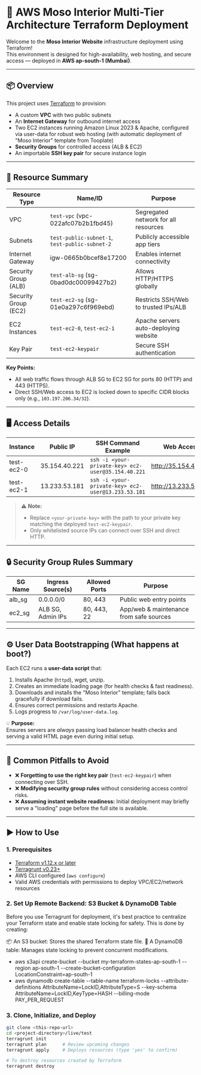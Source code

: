 # 🚀 AWS Moso Interior Multi-Tier Architecture Terraform Deployment

Welcome to the **Moso Interior Website** infrastructure deployment using Terraform!  
This environment is designed for high-availability, web hosting, and secure access — deployed in **AWS ap-south-1 (Mumbai)**.

---

## 📦 Overview

This project uses [Terraform](https://www.terraform.io/) to provision:

- A custom **VPC** with two public subnets
- An **Internet Gateway** for outbound internet access
- Two EC2 instances running Amazon Linux 2023 & Apache, configured via user-data for robust web hosting (with automatic deployment of "Moso Interior" template from Tooplate)
- **Security Groups** for controlled access (ALB & EC2)
- An importable **SSH key pair** for secure instance login

---

## 📂 Resource Summary

| Resource Type            | Name/ID                        | Purpose                                         |
|--------------------------|--------------------------------|-------------------------------------------------|
| VPC                      | `test-vpc` (vpc-022afc07b2b1fbd45)      | Segregated network for all resources             |
| Subnets                  | `test-public-subnet-1`, `test-public-subnet-2` | Publicly accessible app tiers                |
| Internet Gateway         | igw-0665b0bcef8e17200          | Enables internet connectivity                    |
| Security Group (ALB)     | `test-alb-sg` (sg-0bad0dc00099427b2)   | Allows HTTP/HTTPS globally                       |
| Security Group (EC2)     | `test-ec2-sg` (sg-01e0a297c6f969ebd)   | Restricts SSH/Web to trusted IPs/ALB             |
| EC2 Instances            | `test-ec2-0`, `test-ec2-1`              | Apache servers auto-deploying website            |
| Key Pair                 | `test-ec2-keypair`                      | Secure SSH authentication                        |

**Key Points:**
- All web traffic flows through ALB SG to EC2 SG for ports 80 (HTTP) and 443 (HTTPS).
- Direct SSH/Web access to EC2 is locked down to specific CIDR blocks only (e.g., `103.197.206.34/32`).

---

## 🖥️ Access Details

| Instance    | Public IP       | SSH Command Example                                                                                     | Web Access           |
|-------------|-----------------|--------------------------------------------------------------------------------------------------------|----------------------|
| test-ec2-0  | 35.154.40.221   | `ssh -i <your-private-key> ec2-user@35.154.40.221`                                                     | http://35.154.40.221 |
| test-ec2-1  | 13.233.53.181   | `ssh -i <your-private-key> ec2-user@13.233.53.181`                                                     | http://13.233.53.181 |

> ⚠️ **Note:**  
> - Replace `<your-private-key>` with the path to your private key matching the deployed `test-ec2-keypair`.
> - Only whitelisted source IPs can connect over SSH and direct HTTP.

---

## 🔒 Security Group Rules Summary

| SG Name      | Ingress Source(s)  | Allowed Ports        | Purpose                                         |
|--------------|--------------------|---------------------|-------------------------------------------------|
| alb_sg       | 0.0.0.0/0          | 80, 443             | Public web entry points                         |
| ec2_sg       | ALB SG, Admin IPs  | 80, 443, 22         | App/web & maintenance from safe sources         |

---

## ⚙️ User Data Bootstrapping (What happens at boot?)

Each EC2 runs a **user-data script** that:
1. Installs Apache (`httpd`), wget, unzip.
2. Creates an immediate loading page (for health checks & fast readiness).
3. Downloads and installs the "Moso Interior" template; falls back gracefully if download fails.
4. Ensures correct permissions and restarts Apache.
5. Logs progress to `/var/log/user-data.log`.

💡 **Purpose:**  
Ensures servers are *always* passing load balancer health checks and serving a valid HTML page even during initial setup.

---

## 🚧 Common Pitfalls to Avoid

- ❌ **Forgetting to use the right key pair** (`test-ec2-keypair`) when connecting over SSH.
- ❌ **Modifying security group rules** without considering access control risks.
- ❌ **Assuming instant website readiness:** Initial deployment may briefly serve a "loading" page before the full site is available.

---

## ▶️ How to Use

### 1. Prerequisites

- [Terraform v1.12.x or later](https://learn.hashicorp.com/tutorials/terraform/install-cli)
- [Terragrunt v0.23+](https://terragrunt.gruntwork.io/docs/getting-started/install/)
- AWS CLI configured (`aws configure`)
- Valid AWS credentials with permissions to deploy VPC/EC2/network resources

### 2. Set Up Remote Backend: S3 Bucket & DynamoDB Table
Before you use Terragrunt for deployment, it's best practice to centralize your Terraform state and enable state locking for safety. This is done by creating:

📦 An S3 bucket: Stores the shared Terraform state file.
💾 A DynamoDB table: Manages state locking to prevent concurrent modifications.

- aws s3api create-bucket --bucket my-terraform-states-ap-south-1 --region ap-south-1 --create-bucket-configuration LocationConstraint=ap-south-1
- aws dynamodb create-table --table-name terraform-locks --attribute-definitions AttributeName=LockID,AttributeType=S --key-schema AttributeName=LockID,KeyType=HASH --billing-mode PAY_PER_REQUEST

### 3. Clone, Initialize, and Deploy

```bash
git clone <this-repo-url>
cd <project-directory>/live/test
terragrunt init
terragrunt plan      # Review upcoming changes
terragrunt apply     # Deploys resources (type 'yes' to confirm)

# To destroy resources created by Terraform
terragrunt destroy
